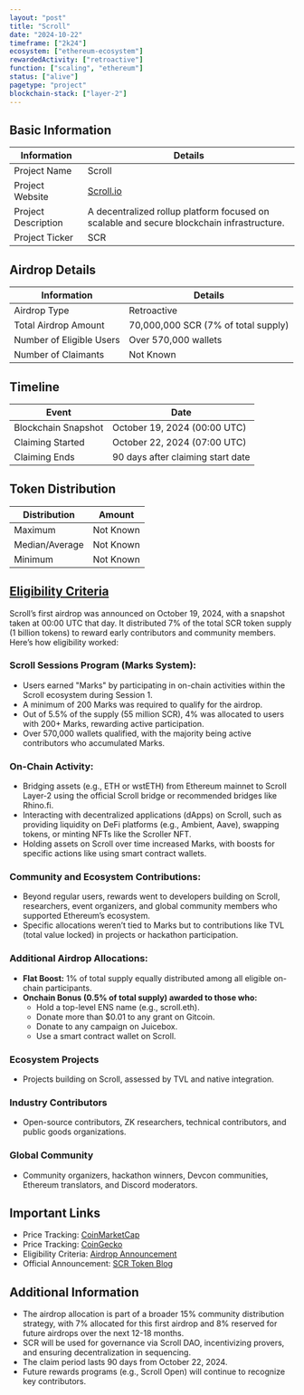 ```yaml
---
layout: "post"
title: "Scroll"
date: "2024-10-22"
timeframe: ["2k24"]
ecosystem: ["ethereum-ecosystem"]
rewardedActivity: ["retroactive"]
function: ["scaling", "ethereum"]
status: ["alive"]
pagetype: "project"
blockchain-stack: ["layer-2"]
---
```


## Basic Information

| Information         | Details                                                                                   |
| ------------------- | ----------------------------------------------------------------------------------------- |
| Project Name        | Scroll                                                                                    |
| Project Website     | [Scroll.io](https://scroll.io)                                                            |
| Project Description | A decentralized rollup platform focused on scalable and secure blockchain infrastructure. |
| Project Ticker      | SCR                                                                                       |

## Airdrop Details

| Information              | Details                             |
| ------------------------ | ----------------------------------- |
| Airdrop Type             | Retroactive                         |
| Total Airdrop Amount     | 70,000,000 SCR (7% of total supply) |
| Number of Eligible Users | Over 570,000 wallets                |
| Number of Claimants      | Not Known                           |

## Timeline

| Event               | Date                              |
| ------------------- | --------------------------------- |
| Blockchain Snapshot | October 19, 2024 (00:00 UTC)      |
| Claiming Started    | October 22, 2024 (07:00 UTC)      |
| Claiming Ends       | 90 days after claiming start date |

## Token Distribution

| Distribution   | Amount    |
| -------------- | --------- |
| Maximum        | Not Known |
| Median/Average | Not Known |
| Minimum        | Not Known |

## [Eligibility Criteria](https://scroll.io/blog/introducing-scrolls-first-airdrop-a-celebration-of-the-global-community)

Scroll’s first airdrop was announced on October 19, 2024, with a snapshot taken at 00:00 UTC that day. It distributed 7% of the total SCR token supply (1 billion tokens) to reward early contributors and community members. Here’s how eligibility worked:

### Scroll Sessions Program (Marks System):

- Users earned "Marks" by participating in on-chain activities within the Scroll ecosystem during Session 1.
- A minimum of 200 Marks was required to qualify for the airdrop.
- Out of 5.5% of the supply (55 million SCR), 4% was allocated to users with 200+ Marks, rewarding active participation.
- Over 570,000 wallets qualified, with the majority being active contributors who accumulated Marks.

### On-Chain Activity:

- Bridging assets (e.g., ETH or wstETH) from Ethereum mainnet to Scroll Layer-2 using the official Scroll bridge or recommended bridges like Rhino.fi.
- Interacting with decentralized applications (dApps) on Scroll, such as providing liquidity on DeFi platforms (e.g., Ambient, Aave), swapping tokens, or minting NFTs like the Scroller NFT.
- Holding assets on Scroll over time increased Marks, with boosts for specific actions like using smart contract wallets.

### Community and Ecosystem Contributions:

- Beyond regular users, rewards went to developers building on Scroll, researchers, event organizers, and global community members who supported Ethereum’s ecosystem.
- Specific allocations weren’t tied to Marks but to contributions like TVL (total value locked) in projects or hackathon participation.

### Additional Airdrop Allocations:

- **Flat Boost:** 1% of total supply equally distributed among all eligible on-chain participants.
- **Onchain Bonus (0.5% of total supply) awarded to those who:**
  - Hold a top-level ENS name (e.g., scroll.eth).
  - Donate more than $0.01 to any grant on Gitcoin.
  - Donate to any campaign on Juicebox.
  - Use a smart contract wallet on Scroll.

### Ecosystem Projects

- Projects building on Scroll, assessed by TVL and native integration.

### Industry Contributors

- Open-source contributors, ZK researchers, technical contributors, and public goods organizations.

### Global Community

- Community organizers, hackathon winners, Devcon communities, Ethereum translators, and Discord moderators.

## Important Links

- Price Tracking: [CoinMarketCap](https://coinmarketcap.com/currencies/scroll)
- Price Tracking: [CoinGecko](https://www.coingecko.com/en/coins/scroll)
- Eligibility Criteria: [Airdrop Announcement](https://scroll.io/blog/introducing-scrolls-first-airdrop-a-celebration-of-the-global-community)
- Official Announcement: [SCR Token Blog](https://scroll.io/blog/scr-token)

## Additional Information

- The airdrop allocation is part of a broader 15% community distribution strategy, with 7% allocated for this first airdrop and 8% reserved for future airdrops over the next 12-18 months.
- SCR will be used for governance via Scroll DAO, incentivizing provers, and ensuring decentralization in sequencing.
- The claim period lasts 90 days from October 22, 2024.
- Future rewards programs (e.g., Scroll Open) will continue to recognize key contributors.